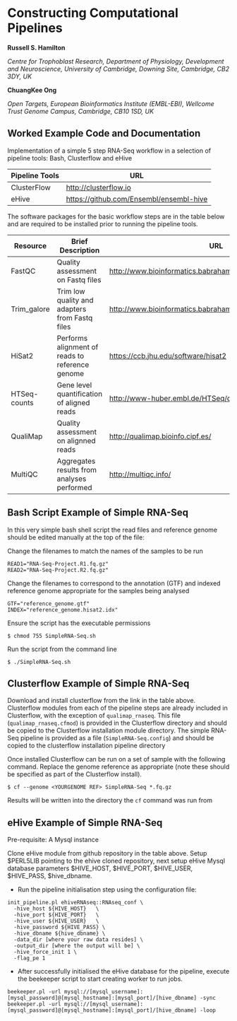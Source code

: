 
# Constructing Computational Pipelines


**Russell S. Hamilton**

*Centre for Trophoblast Research, Department of Physiology, Development and Neuroscience, University of Cambridge, Downing Site, Cambridge, CB2 3DY, UK*


**ChuangKee Ong**

*Open Targets, European Bioinformatics Institute (EMBL-EBI), Wellcome Trust Genome Campus, Cambridge, CB10 1SD, UK*


## Worked Example Code and Documentation

Implementation of a simple 5 step RNA-Seq workflow in a selection of pipeline tools: Bash, Clusterflow and eHive

Pipeline Tools | URL
-------------- | --------------
ClusterFlow    | http://clusterflow.io
eHive          | https://github.com/Ensembl/ensembl-hive


The software packages for the basic workflow steps are in the table below and are required to be installed prior to running the pipeline tools.

Resource       | Brief Description | URL
-------------- | ----------------- | ---
FastQC         | Quality assessment on Fastq files               | http://www.bioinformatics.babraham.ac.uk/projects/fastqc/
Trim_galore    | Trim low quality and adapters from Fastq files  | http://www.bioinformatics.babraham.ac.uk/projects/trim_galore/
HiSat2         | Performs alignment of reads to reference genome | https://ccb.jhu.edu/software/hisat2
HTSeq-counts   | Gene level quantification of aligned reads      | http://www-huber.embl.de/HTSeq/doc/count.html
QualiMap       | Quality assessment on alignned reads            | http://qualimap.bioinfo.cipf.es/
MultiQC        | Aggregates results from analyses performed      | http://multiqc.info/



## Bash Script Example of Simple RNA-Seq
In this very simple bash shell script the read files and reference genome should be edited manually at the top of the file:

Change the filenames to match the names of the samples to be run
````
READ1="RNA-Seq-Project.R1.fq.gz"
READ2="RNA-Seq-Project.R2.fq.gz"
````

Change the filenames to correspond to the annotation (GTF) and indexed reference genome appropriate for the samples being analysed
````
GTF="reference_genome.gtf"
INDEX="reference_genome.hisat2.idx"
````

Ensure the script has the executable permissions

    $ chmod 755 SimpleRNA-Seq.sh

Run the script from the command line

    $ ./SimpleRNA-Seq.sh

## Clusterflow Example of Simple RNA-Seq

Download and install clusterflow from the link in the table above. Clusterflow modules from each of the pipeline steps are already included in Clusterflow, with the exception of `qualimap_rnaseq`. This file (`qualimap_rnaseq.cfmod`) is provided in the Clusterflow directory and should be copied to the Clusterflow installation module directory. The simple RNA-Seq pipeline is provided as a file (`SimpleRNA-Seq.config`) and should be copied to the clusterflow installation pipeline directory

Once installed Clusterflow can be run on a set of sample with the following command. Replace the genome reference as appropriate (note these should be specified as part of the Clusterflow install).

````
$ cf --genome <YOURGENOME REF> SimpleRNA-Seq *.fq.gz
````


Results will be written into the directory the `cf` command was run from


## eHive Example of Simple RNA-Seq

Pre-requisite: A Mysql instance

Clone eHive module from github repository in the table above. Setup $PERL5LIB pointing to the ehive cloned repository, next setup eHive Mysql database parameters $HIVE_HOST, $HIVE_PORT, $HIVE_USER, $HIVE_PASS, $hive_dbname.

* Run the pipeline initialisation step using the configuration file:

````
init_pipeline.pl ehiveRNAseq::RNAseq_conf \
  -hive_host ${HIVE_HOST}   \
  -hive_port ${HIVE_PORT}   \
  -hive_user ${HIVE_USER}   \
  -hive_password ${HIVE_PASS} \
  -hive_dbname ${hive_dbname} \
  -data_dir [where your raw data resides] \
  -output_dir [where the output will be] \
  -hive_force_init 1 \
  -flag_pe 1   
````

* After successfully initialised the eHive database for the pipeline, execute the beekeeper script to start creating worker to run jobs.
````
beekeeper.pl -url mysql://[mysql_username]:[mysql_password]@[mysql_hostname]:[mysql_port]/[hive_dbname] -sync
beekeeper.pl -url mysql://[mysql_username]:[mysql_password]@[mysql_hostname]:[mysql_port]/[hive_dbname] -loop
````
